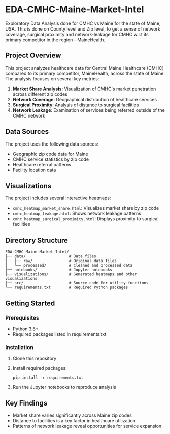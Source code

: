 # EDA-CMHC-Maine-Market-Intel

Exploratory Data Analysis done for CMHC vs Maine for the state of Maine, USA. This is done on County level and Zip level, to get a sense of network coverage, surgical proximity and network-leakage for CMHC w.r.t its primary competitor in the region - MaineHealth.

## Project Overview

This project analyzes healthcare data for Central Maine Healthcare (CMHC) compared to its primary competitor, MaineHealth, across the state of Maine. The analysis focuses on several key metrics:

1. **Market Share Analysis**: Visualization of CMHC's market penetration across different zip codes
2. **Network Coverage**: Geographical distribution of healthcare services
3. **Surgical Proximity**: Analysis of distance to surgical facilities 
4. **Network Leakage**: Examination of services being referred outside of the CMHC network

## Data Sources

The project uses the following data sources:
- Geographic zip code data for Maine
- CMHC service statistics by zip code
- Healthcare referral patterns
- Facility location data

## Visualizations

The project includes several interactive heatmaps:
- `cmhc_heatmap_market_share.html`: Visualizes market share by zip code
- `cmhc_heatmap_leakage.html`: Shows network leakage patterns
- `cmhc_heatmap_surgical_proximity.html`: Displays proximity to surgical facilities

## Directory Structure

```
EDA-CMHC-Maine-Market-Intel/
├── data/                   # Data files
│   ├── raw/                # Original data files
│   └── processed/          # Cleaned and processed data
├── notebooks/              # Jupyter notebooks
├── visualizations/         # Generated heatmaps and other visualizations
├── src/                    # Source code for utility functions
└── requirements.txt        # Required Python packages
```

## Getting Started

### Prerequisites

- Python 3.8+
- Required packages listed in requirements.txt

### Installation

1. Clone this repository
2. Install required packages:
   ```
   pip install -r requirements.txt
   ```

3. Run the Jupyter notebooks to reproduce analysis

## Key Findings

- Market share varies significantly across Maine zip codes
- Distance to facilities is a key factor in healthcare utilization
- Patterns of network leakage reveal opportunities for service expansion

